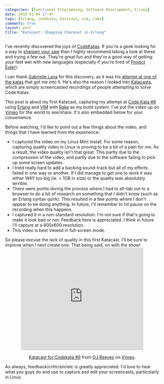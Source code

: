 ```yaml
---
categories: [Functional Programming, Software Development, Erlang]
date: 2010-01-04 17:47
tags: [Erlang, codekata, katacast, vim, rake]
comments: true
layout: post
title: "Katacast: Shopping Checkout in Erlang"
---
```

I've recently discovered the joys of <a href="http://codekata.pragprog.com/" title="CodeKata">CodeKatas</a>. If you're a geek looking for a way to <a href="http://en.wikipedia.org/wiki/The_Seven_Habits_of_Highly_Effective_People" title="The Seven Habits of Highly Effective People">sharpen your saw</a> then I highly recommend taking a look at these and trying a few out. They're great fun and they're a good way of getting your feet wet with new languages (especially if you're tired of <a href="http://projecteuler.net/" title="Project Euler">Project Euler</a>).

<!--more-->
 
I can thank <a href="http://twitter.com/gabriellelana" title="Gabrielle on Twitter">Gabrielle Lana</a> for this discovery, as it was his <a href="http://www.vimeo.com/8206748" title="String Calculator in Erlang">attempt at one of the katas</a> that got me into it. He's also the reason I looked into <a href="http://www.katacasts.com/" title="Katacasts">Katacasts</a>, which are simply screencasted recordings of people attempting to solve Code Katas.
 
This post is about my first Katacast, capturing my attempt at <a href="http://codekata.pragprog.com/2007/01/kata_nine_back_.html" title="Checkout">Code Kata #9</a> using <a href="http://erlang.org/" title="Erlang">Erlang</a> and <a href="http://vim.org/" title="VIM">VIM</a> with <a href="http://rake.rubyforge.org/" title="Ruby Make">Rake</a> as my build system. I've put the video up on <a href="http://vimeo.com/8513414" title="Katacast for Codekata #9 by OJ Reeves">Vimeo</a> for the world to see/share. It's also embedded below for your convenience.
 
Before watching, I'd like to point out a few things about the video, and things that I have learned from the experience:
<ul>
<li>I captured the video on my Linux Mint install. For some reason, capturing quality video in Linux is proving to be a bit of a pain for me. As a result, the video quality isn't that great. This partly due to the compression of the video, and partly due to the software failing to pick up some screen updates.</li>
<li>I tried really hard to add a backing sound-track but all of my efforts failed in one way or another. If I did manage to get one to work it was either WAY too big (ie. > 1GB in size) or the quality was absolutely terrible.</li>
<li>There were points during the process where I had to alt-tab out to a browser to do a bit of research on something that I didn't know (such as an Erlang syntax quirk). This resulted in a few points where I don't appear to be doing anything. In future, I'll remember to hit pause on the recording when this happens.</li>
<li>I captured it in a non-standard resolution. I'm not sure if that's going to make it look bad or not. Feedback here is appreciated. I think in future I'll capture at a 800x600 resolution.</li>
<li>This video is best viewed in full-screen mode.</li>
</ul>
So please excuse the lack of quality in this first Katacast. I'll be sure to improve when I next create one. That being said, on with the show!

<div style="text-align: center"><iframe src="http://player.vimeo.com/video/8513414" width="400" height="335" frameborder="0"></iframe><p><a href="http://vimeo.com/8513414">Katacast for Codekata #9</a> from <a href="http://vimeo.com/thecolonial">OJ Reeves</a> on <a href="http://vimeo.com">Vimeo</a>.</p></div>
 
As always, feedback/criticism/etc is greatly appreciated. I'd love to hear what you guys do and use to capture and edit your screencasts, particularly in Linux.
